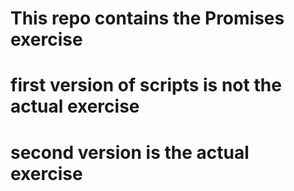 # This repo contains the Promises exercise

# first version of scripts is not the actual exercise
# second version is the actual exercise
